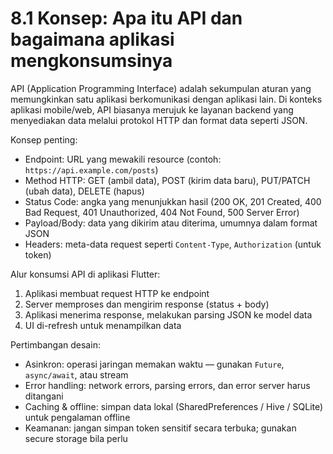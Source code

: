 # 8.1 Konsep: Apa itu API dan bagaimana aplikasi mengkonsumsinya

API (Application Programming Interface) adalah sekumpulan aturan yang memungkinkan satu aplikasi berkomunikasi dengan aplikasi lain. Di konteks aplikasi mobile/web, API biasanya merujuk ke layanan backend yang menyediakan data melalui protokol HTTP dan format data seperti JSON.

Konsep penting:
- Endpoint: URL yang mewakili resource (contoh: `https://api.example.com/posts`)
- Method HTTP: GET (ambil data), POST (kirim data baru), PUT/PATCH (ubah data), DELETE (hapus)
- Status Code: angka yang menunjukkan hasil (200 OK, 201 Created, 400 Bad Request, 401 Unauthorized, 404 Not Found, 500 Server Error)
- Payload/Body: data yang dikirim atau diterima, umumnya dalam format JSON
- Headers: meta-data request seperti `Content-Type`, `Authorization` (untuk token)

Alur konsumsi API di aplikasi Flutter:
1. Aplikasi membuat request HTTP ke endpoint
2. Server memproses dan mengirim response (status + body)
3. Aplikasi menerima response, melakukan parsing JSON ke model data
4. UI di-refresh untuk menampilkan data

Pertimbangan desain:
- Asinkron: operasi jaringan memakan waktu — gunakan `Future`, `async/await`, atau stream
- Error handling: network errors, parsing errors, dan error server harus ditangani
- Caching & offline: simpan data lokal (SharedPreferences / Hive / SQLite) untuk pengalaman offline
- Keamanan: jangan simpan token sensitif secara terbuka; gunakan secure storage bila perlu

